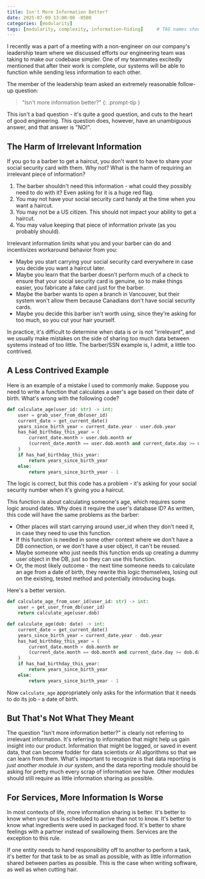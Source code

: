 ```yaml
---
title: Isn't More Information Better?
date: 2025-07-09 13:00:00 -0500
categories: [modularity]
tags: [modularity, complexity, information-hiding]     # TAG names should always be lowercase
---
```


I recently was a part of a meeting with a non-engineer on our company's leadership team where we discussed efforts our engineering team was taking to make our codebase simpler. One of my teammates excitedly mentioned that after their work is complete, our systems will be able to function while sending less information to each other.

The member of the leadership team asked an extremely reasonable follow-up question: 
> "Isn't more information better?"
{: .prompt-tip }

This isn't a bad question - it's quite a good question, and cuts to the heart of good engineering. This question does, however, have an unambiguous answer, and that answer is "NO!".

## The Harm of Irrelevant Information

If you go to a barber to get a haircut, you don't want to have to share your social security card with them. Why not? What is the harm of requiring an irrelevant piece of information?

1. The barber shouldn't need this information - what could they possibly need to do with it? Even asking for it is a huge red flag.
1. You may not have your social security card handy at the time when you want a haircut.
1. You may not be a US citizen. This should not impact your ability to get a haircut.
1. You may value keeping that piece of information private (as you probably should).

Irrelevant information limits what you and your barber can do and incentivizes workaround behavior from you:

* Maybe you start carrying your social security card everywhere in case you decide you want a haircut later. 
* Maybe you learn that the barber doesn't perform much of a check to ensure that your social security card is genuine, so to make things easier, you fabricate a fake card just for the barber. 
* Maybe the barber wants to open a branch in Vancouver, but their system won't allow them because Canadians don't have social security cards.
* Maybe you decide this barber isn't worth using, since they're asking for too much, so you cut your hair yourself.

In practice, it's difficult to determine when data is or is not "irrelevant", and we usually make mistakes on the side of sharing too much data between systems instead of too little. The barber/SSN example is, I admit, a little too contrived.

## A Less Contrived Example

Here is an example of a mistake I used to commonly make. Suppose you need to write a function that calculates a user's age based on their date of birth. What's wrong with the following code?

```py
def calculate_age(user_id: str) -> int:
    user = grab_user_from_db(user_id)
    current_date = get_current_date()
    years_since_birth_year = current_date.year - user.dob.year
    has_had_birthday_this_year = (
        current_date.month > user.dob.month or 
        (current_date.month == user.dob.month and current_date.day >= user.dob.day)
    )
    if has_had_birthday_this_year:
        return years_since_birth_year
    else:
        return years_since_birth_year - 1
```

The logic is correct, but this code has a problem - it's asking for your social security number when it's giving you a haircut.

This function is about calculating someone's age, which requires some logic around dates. Why does it require the user's database ID? As written, this code will have the same problems as the barber:

* Other places will start carrying around user_id when they don't need it, in case they need to use this function. 
* If this function is needed in some other context where we don't have a DB connection, or we don't have a user object, it can't be reused.
* Maybe someone who just needs this function ends up creating a dummy user object in the DB, just so they can use this function.
* Or, the most likely outcome - the next time someone needs to calculate an age from a date of birth, they rewrite this logic themselves, losing out on the existing, tested method and potentially introducing bugs.

Here's a better version.

```py
def calculate_age_from_user_id(user_id: str) -> int:
    user = get_user_from_db(user_id)
    return calculate_age(user.dob)

def calculate_age(dob: date) -> int:
    current_date = get_current_date()
    years_since_birth_year = current_date.year - dob.year
    has_had_birthday_this_year = (
        current_date.month > dob.month or 
        (current_date.month == dob.month and current_date.day >= dob.day)
    )
    if has_had_birthday_this_year:
        return years_since_birth_year
    else:
        return years_since_birth_year - 1
```

Now `calculate_age` appropriately only asks for the information that it needs to do its job - a date of birth.

## But That's Not What They Meant

The question "Isn't more information better?" is clearly not referring to irrelevant information. It's referring to information that might help us gain insight into our product. Information that might be logged, or saved in event data, that can become fodder for data scientists or AI algorithms so that we can learn from them. What's important to recognize is that data reporting is *just another module in our system*, and the data reporting module should be asking for pretty much every scrap of information we have. Other modules should still require as little information sharing as possible.

## For Services, More Information Is Worse

In most contexts of life, more information sharing is better. It's better to know when your bus is scheduled to arrive than not to know. It's better to know what ingredients were used in packaged food. It's better to share feelings with a partner instead of swallowing them. Services are the exception to this rule.

If one entity needs to hand responsibility off to another to perform a task, it's better for that task to be as small as possible, with as little information shared between parties as possible. This is the case when writing software, as well as when cutting hair.
